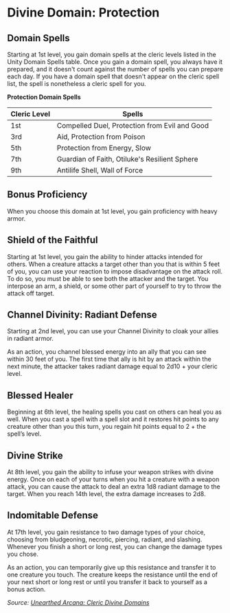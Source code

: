 # Divine Domain: Protection

## Domain Spells
Starting at 1st level, you gain domain spells at the cleric levels listed in the Unity Domain Spells table. Once you gain a domain spell, you always have it prepared, and it doesn't count against the number of spells you can prepare each day. If you have a domain spell that doesn't appear on the cleric spell list, the spell is nonetheless a cleric spell for you.

**Protection Domain Spells**

Cleric Level |	Spells
------------ | -----
1st	|Compelled Duel, Protection from Evil and Good
3rd	|Aid, Protection from Poison
5th	|Protection from Energy, Slow
7th	|Guardian of Faith, Otiluke's Resilient Sphere
9th	|Antilife Shell, Wall of Force

## Bonus Proficiency
When you choose this domain at 1st level, you gain proficiency with heavy armor.

## Shield of the Faithful
Starting at 1st level, you gain the ability to hinder attacks intended for others. When a creature attacks a target other than you that is within 5 feet of you, you can use your reaction to impose disadvantage on the attack roll. To do so, you must be able to see both the attacker and the target. You interpose an arm, a shield, or some other part of yourself to try to throw the attack off target.

## Channel Divinity: Radiant Defense
Starting at 2nd level, you can use your Channel Divinity to cloak your allies in radiant armor.

As an action, you channel blessed energy into an ally that you can see within 30 feet of you. The first time that ally is hit by an attack within the next minute, the attacker takes radiant damage equal to 2d10 + your cleric level.

## Blessed Healer
Beginning at 6th level, the healing spells you cast on others can heal you as well. When you cast a spell with a spell slot and it restores hit points to any creature other than you this turn, you regain hit points equal to 2 + the spell’s level.

## Divine Strike
At 8th level, you gain the ability to infuse your weapon strikes with divine energy. Once on each of your turns when you hit a creature with a weapon attack, you can cause the attack to deal an extra 1d8 radiant damage to the target. When you reach 14th level, the extra damage increases to 2d8.

## Indomitable Defense
At 17th level, you gain resistance to two damage types of your choice, choosing from bludgeoning, necrotic, piercing, radiant, and slashing. Whenever you finish a short or long rest, you can change the damage types you chose.

As an action, you can temporarily give up this resistance and transfer it to one creature you touch. The creature keeps the resistance until the end of your next short or long rest or until you transfer it back to yourself as a bonus action.

*Source: [Unearthed Arcana: Cleric Divine Domains](https://dnd.wizards.com/articles/unearthed-arcana/cleric-divine-domains)*

